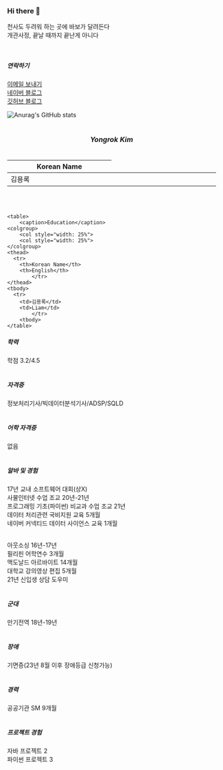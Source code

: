 ### Hi there 👋

천사도 두려워 하는 곳에 바보가 달려든다<br>
개관사정, 끝날 때까지 끝난게 아니다<br>



<div>
  <br>
  <h5>연락하기</h5>
  <a href="mailto:ygreen0516@gmail.com">
  이메일 보내기
  </a>
</div>
<div>
  <a href="https://blog.naver.com/yg=reen0516" font-size="40px">
    네이버 블로그
  </a>
</div>
<div>
	<a href="https://grokeen.github.io/">
    깃허브 블로그
	</a>
</div>



<!-- 깃허브 상태 표시 -->
![Anurag's GitHub stats](https://github-readme-stats.vercel.app/api?username=Grokeen&show_icons=true&theme=radical)



<div>
	<table>
		<caption><h5>Yongrok Kim</h5></caption>
    <colgroup>
		<col style="width: 25%">
      	<col style="width: 25%">
	</colgroup>
    <thead>
      <tr>
        <th>Korean Name</th>
			</tr>
    </thead>
    <tbody>
      <tr>
        <td>김용록</td>
			</tr>    
		<tbody>
	</table>
  <br>
	<br>


	<table>
		<caption>Education</caption>
    <colgroup>
		<col style="width: 25%">
      	<col style="width: 25%">
	</colgroup>
    <thead>
      <tr>
        <th>Korean Name</th>
        <th>English</th>
			</tr>
    </thead>
    <tbody>
      <tr>
        <td>김용록</td>
        <td>Liam</td>
			</tr>    
		<tbody>
	</table>
</div>




  <h5>학력</h5>
  학점 3.2/4.5 <br>
  
  <br>

  <h5>자격증</h5>
  정보처리기사/빅데이터분석기사/ADSP/SQLD <br>
  <br>

  <h5>어학 자격증</h5>
  없음<br>
  <br>

  <h5>알바 및 경험</h5>
  17년 교내 소프트웨어 대회(상X) <br>
  사물인터넷 수업 조교 20년-21년 <br>
  프로그래밍 기초(파이썬) 비교과 수업 조교 21년<br>
  데이터 처리관련 국비지원 교육 5개월 <br>
  네이버 커넥티드 데이터 사이언스 교육 1개월 <br>
  <br>

  아웃소싱 16년-17년 <br>
  필리핀 어학연수 3개월<br>
  맥도날드 아르바이트 14개월<br>
  대학교 강의영상 편집 5개월 <br>
  21년 신입생 상담 도우미 <br>
  <br>

  <h5>군대</h5>
  만기전역 18년-19년  <br>
  <br>

  <h5>장애</h5>
  기면증(23년 8월 이후 장애등급 신청가능)<br>
  <br>

  <h5>경력</h5>
  공공기관 SM 9개월<br>
  <br>

  <h5>프로젝트 경험</h5>
  자바 프로젝트 2<br>
  파이썬 프로젝트 3<br>

</div>








<!--

<div>
	<table>
		<caption>It's me</caption>
    <colgroup>
			<col style="width: 25%">
      <col style="width: 25%">
      <col style="width: 25%">
      <col style="width: 25%">
		</colgroup>
    <thead>
      <tr>
        <th>이름</th>
        <th>한글</th>
        <th>영문</th>
        <th>용록4</th>
			</tr>
    </thead>
    <tbody>
      <tr>
        <td>1</td>
        <td>2</td>
        <td>3</td>
        <td>4</td>
			</tr>
        <tr>
        <td>1</td>
        <td>2</td>
        <td>3</td>
        <td>4</td>
			</tr>
    <tbody>
	</table>
</div>

-->
<!--
**Grokeen/Grokeen** is a ✨ _special_ ✨ repository because its `README.md` (this file) appears on your GitHub profile.

Here are some ideas to get you started:

- 🔭 I’m currently working on ...
- 🌱 I’m currently learning ...
- 👯 I’m looking to collaborate on ...
- 🤔 I’m looking for help with ...
- 💬 Ask me about ...
- 📫 How to reach me: ...
- 😄 Pronouns: ...
- ⚡ Fun fact: ...
-->

